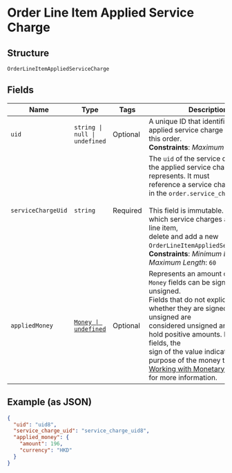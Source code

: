 
# Order Line Item Applied Service Charge

## Structure

`OrderLineItemAppliedServiceCharge`

## Fields

| Name | Type | Tags | Description |
|  --- | --- | --- | --- |
| `uid` | `string \| null \| undefined` | Optional | A unique ID that identifies the applied service charge only within this order.<br/>**Constraints**: *Maximum Length*: `60` |
| `serviceChargeUid` | `string` | Required | The `uid` of the service charge that the applied service charge represents. It must<br/>reference a service charge present in the `order.service_charges` field.<br/><br/>This field is immutable. To change which service charges apply to a line item,<br/>delete and add a new `OrderLineItemAppliedServiceCharge`.<br/>**Constraints**: *Minimum Length*: `1`, *Maximum Length*: `60` |
| `appliedMoney` | [`Money \| undefined`](../models/money.md) | Optional | Represents an amount of money. `Money` fields can be signed or unsigned.<br/>Fields that do not explicitly define whether they are signed or unsigned are<br/>considered unsigned and can only hold positive amounts. For signed fields, the<br/>sign of the value indicates the purpose of the money transfer. See<br/>[Working with Monetary Amounts](https://developer.squareup.com/docs/build-basics/working-with-monetary-amounts)<br/>for more information. |

## Example (as JSON)

```json
{
  "uid": "uid8",
  "service_charge_uid": "service_charge_uid8",
  "applied_money": {
    "amount": 196,
    "currency": "HKD"
  }
}
```

